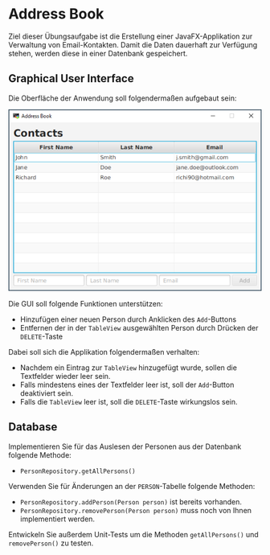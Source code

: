 # Address Book

Ziel dieser Übungsaufgabe ist die Erstellung einer JavaFX-Applikation zur Verwaltung von Email-Kontakten. Damit die Daten dauerhaft zur Verfügung stehen, werden diese in einer Datenbank gespeichert.

## Graphical User Interface
Die Oberfläche der Anwendung soll folgendermaßen aufgebaut sein:

![img](./images/gui.png)

Die GUI soll folgende Funktionen unterstützen:

- Hinzufügen einer neuen Person durch Anklicken des `Add`-Buttons
- Entfernen der in der `TableView` ausgewählten Person durch Drücken der `DELETE`-Taste

Dabei soll sich die Applikation folgendermaßen verhalten: 
 - Nachdem ein Eintrag zur `TableView` hinzugefügt wurde, sollen die Textfelder wieder leer sein.
 - Falls mindestens eines der Textfelder leer ist, soll der `Add`-Button deaktiviert sein.
 - Falls die `TableView` leer ist, soll die `DELETE`-Taste wirkungslos sein.
 
## Database
 
Implementieren Sie für das Auslesen der Personen aus der Datenbank folgende Methode:
 - `PersonRepository.getAllPersons()`
 
Verwenden Sie für Änderungen an der `PERSON`-Tabelle folgende Methoden:
 - `PersonRepository.addPerson(Person person)` ist bereits vorhanden.
 - `PersonRepository.removePerson(Person person)` muss noch von Ihnen implementiert werden.
 
Entwickeln Sie außerdem Unit-Tests um die Methoden `getAllPersons()` und `removePerson()` zu testen.